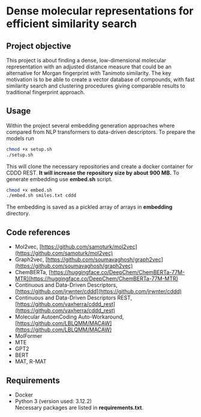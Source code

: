 # Dense molecular representations for efficient similarity search

## Project objective
This project is about finding a dense, low-dimensional molecular representation with an adjusted distance measure that could be an alternative for Morgan fingerprint with Tanimoto similarity. The key motivation is to be able to create a vector database of compounds, with fast similarity search and clustering procedures giving comparable results to traditional fingerprint approach.

## Usage
Within the project several embedding generation approaches where compared from NLP transformers to data-driven descriptors. To prepare the models run
```bash
chmod +x setup.sh
./setup.sh
```
This will clone the necessary repositories and create a docker container for CDDD REST. **It will increase the repository size by about 900 MB.**
To generate embedding use **embed.sh** script.
```bash
chmod +x embed.sh
./embed.sh smiles.txt cddd
```
The embedding is saved as a pickled array of arrays in **embedding** directory.

## Code references
- Mol2vec, [https://github.com/samoturk/mol2vec](https://github.com/samoturk/mol2vec)
- Graph2vec, [https://github.com/soumavaghosh/graph2vec](https://github.com/soumavaghosh/graph2vec)
- ChemBERTa, [https://huggingface.co/DeepChem/ChemBERTa-77M-MTR](https://huggingface.co/DeepChem/ChemBERTa-77M-MTR)
- Continuous and Data-Driven Descriptors, [https://github.com/jrwnter/cddd](https://github.com/jrwnter/cddd)
- Continuous and Data-Driven Descriptors REST, [https://github.com/vaxherra/cddd_rest](https://github.com/vaxherra/cddd_rest)
- Molecular AutoenCoding Auto-Workaround, [https://github.com/LBLQMM/MACAW](https://github.com/LBLQMM/MACAW)
- MolFormer
- MTE
- GPT2
- BERT
- MAT, R-MAT


## Requirements
- Docker
- Python 3 (version used: 3.12.2) \
Necessary packages are listed in **requirements.txt**.